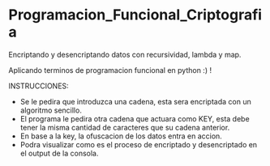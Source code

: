 # Programacion_Funcional_Criptografia
Encriptando y desencriptando datos con recursividad, lambda y map.

Aplicando terminos de programacion funcional en python :) !

INSTRUCCIONES:
- Se le pedira que introduzca una cadena, esta sera encriptada con un algoritmo sencillo.
- El programa le pedira otra cadena que actuara como KEY, esta debe tener la misma cantidad de caracteres que su cadena anterior.
- En base a la key, la ofuscacion de los datos entra en accion.
- Podra visualizar como es el proceso de encriptado y desencriptado en el output de la consola.
